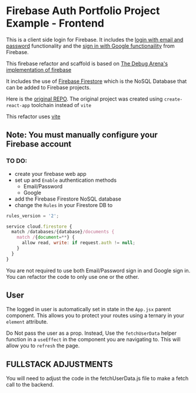 # Firebase Auth Portfolio Project Example - Frontend

This is a client side login for Firebase. It includes the [login with email and password](https://firebase.google.com/docs/auth/web/password-auth) functionality and the [sign in with Google functionaility](https://firebase.google.com/docs/auth/web/google-signin) from Firebase.

This firebase refactor and scaffold is based on [The Debug Arena's implementation of firebase](https://www.youtube.com/watch?v=7jOq6SXBF-k)

It includes the use of [Firebase Firestore](https://firebase.google.com/docs/firestore) which is the NoSQL Database that can be added to Firebase projects.

Here is the [original REPO](https://github.com/the-debug-arena/Login-Auth-Firebase-ReactJS). The original project was created using `create-react-app` toolchain instead of `vite`

This refactor uses [vite](https://vitejs.dev/guide/)

## Note: You must manually configure your Firebase account

### TO DO:

- create your firebase web app
- set up and `Enable` authentication methods
  - Email/Password
  - Google
- add the Firebase Firestore NoSQL database
- change the `Rules` in your Firestore DB to

```js
rules_version = '2';

service cloud.firestore {
  match /databases/{database}/documents {
    match /{document=**} {
      allow read, write: if request.auth != null;
    }
  }
}

```

You are not required to use both Email/Password sign in and Google sign in. You can refactor the code to only use one or the other.

## User

The logged in user is automatically set in state in the `App.jsx` parent component.
This allows you to protect your routes using a ternary in your `element` attribute.

Do Not pass the user as a prop. Instead, Use the `fetchUserData` helper function in a `useEffect` in the component you are navigating to. This will allow you to `refresh` the page.

## FULLSTACK ADJUSTMENTS

You will need to adjust the code in the fetchUserData.js file to make a fetch call to the backend.

